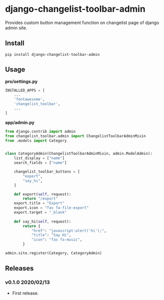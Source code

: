 # django-changelist-toolbar-admin

Provides custom button management function on changelist page of django admin site.

## Install

```shell
pip install django-changelist-toolbar-admin
```

## Usage

**pro/settings.py**

```python
INSTALLED_APPS = [
    ...
    'fontawesome',
    'changelist_toolbar',
    ...
]
```

**app/admin.py**

```python
from django.contrib import admin
from changelist_toolbar.admin import ChangelistToolbarAdminMixin
from .models import Category


class CategoryAdmin(ChangelistToolbarAdminMixin, admin.ModelAdmin):
    list_display = ["name"]
    search_fields = ["name"]

    changelist_toolbar_buttons = [
        "export",
        "say_hi",
    ]

    def export(self, request):
        return "/export"
    export.title = "Export"
    export.icon = "fas fa-file-export"
    export.target = "_blank"
    
    def say_hi(self, request):
        return {
            "href": "javascript:alert('hi');",
            "title": "Say Hi",
            "icon": "fas fa-music",
        } 

admin.site.register(Category, CategoryAdmin)
```

## Releases

### v0.1.0 2020/02/13

- First release.
